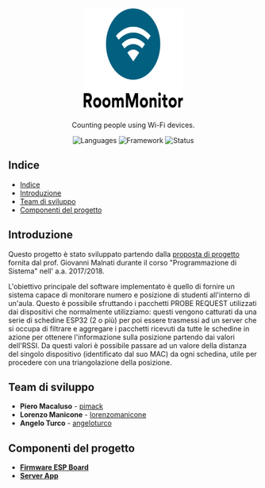 <h1 align="center">
  <a href="https://github.com/pieromacaluso/RoomMonitor" title="RoomMonitor Documentation">
    <img alt="RoomMonitor" src="RoomMonitor/resources/logo.svg" width="200px" height="200px" />
  </a>
  <br/>
</h1>

<p align="center">
  Counting people using Wi-Fi devices.
</p>

<p align="center">
 <img alt="Languages" src="https://img.shields.io/badge/Languages-C%20|%20C%2B%2B-orange"/>
 <img alt="Framework" src="https://img.shields.io/badge/Framework-Qt-green"/>
 <img alt="Status" src="https://img.shields.io/badge/Status-WIP-yellow"/>
</p>

## Indice

- [Indice](#indice)
- [Introduzione](#introduzione)
- [Team di sviluppo](#team-di-sviluppo)
- [Componenti del progetto](#componenti-del-progetto)

## Introduzione

Questo progetto è stato sviluppato partendo dalla [proposta di progetto](stuff/specs.pdf) fornita dal prof. Giovanni Malnati durante il corso "Programmazione di Sistema" nell' a.a. 2017/2018. 

L'obiettivo principale del software implementato è quello di fornire un sistema capace di monitorare numero e posizione di studenti all'interno di un'aula. Questo è possibile sfruttando i pacchetti PROBE REQUEST utilizzati dai dispositivi che normalmente utilizziamo: questi vengono catturati da una serie di schedine ESP32 (2 o più) per poi essere trasmessi ad un server che si occupa di filtrare e aggregare i pacchetti ricevuti da tutte le schedine in azione per ottenere l'informazione sulla posizione partendo dai valori dell'RSSI.
Da questi valori è possibile passare ad un valore della distanza del singolo dispositivo (identificato dal suo MAC) da ogni schedina, utile per procedere con una triangolazione della posizione.

## Team di sviluppo

- **Piero Macaluso** - [pimack](https://github.com/pimack)
- **Lorenzo Manicone** - [lorenzomanicone](https://github.com/lorenzomanicone)
- **Angelo Turco** - [angeloturco](https://github.com/angeloturco)

## Componenti del progetto

- [**Firmware ESP Board**](ESP32firmwareCLion)
- [**Server App**](RoomMonitor)